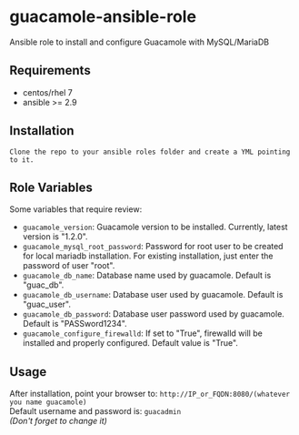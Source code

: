 # guacamole-ansible-role
Ansible role to install and configure Guacamole with MySQL/MariaDB


Requirements
------------
* centos/rhel 7
* ansible >= 2.9

Installation
------------
```
Clone the repo to your ansible roles folder and create a YML pointing to it.
```


Role Variables
--------------
Some variables that require review:
- `guacamole_version`: Guacamole version to be installed. Currently, latest version is "1.2.0".
- `guacamole_mysql_root_password`: Password for root user to be created for local mariadb installation. For existing installation, just enter the password of user "root".
- `guacamole_db_name`: Database name used by guacamole. Default is "guac_db".
- `guacamole_db_username`: Database user used by guacamole. Default is "guac_user".
- `guacamole_db_password`: Database user password used by guacamole. Default is "PASSword1234".
- `guacamole_configure_firewalld`: If set to "True", firewalld will be installed and properly configured. Default value is "True".



Usage
-----
After installation, point your browser to: `http://IP_or_FQDN:8080/(whatever you name guacamole)`  
Default username and password is: `guacadmin`  
*(Don't forget to change it)*
